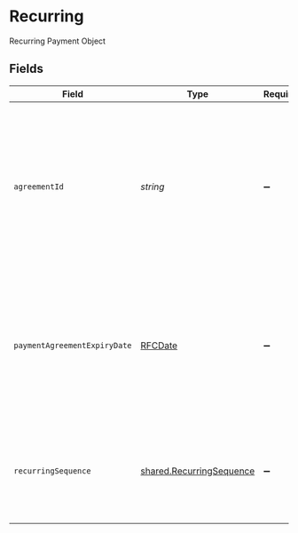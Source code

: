 # Recurring

Recurring Payment Object


## Fields

| Field                                                                                                                                                                   | Type                                                                                                                                                                    | Required                                                                                                                                                                | Description                                                                                                                                                             | Example                                                                                                                                                                 |
| ----------------------------------------------------------------------------------------------------------------------------------------------------------------------- | ----------------------------------------------------------------------------------------------------------------------------------------------------------------------- | ----------------------------------------------------------------------------------------------------------------------------------------------------------------------- | ----------------------------------------------------------------------------------------------------------------------------------------------------------------------- | ----------------------------------------------------------------------------------------------------------------------------------------------------------------------- |
| `agreementId`                                                                                                                                                           | *string*                                                                                                                                                                | :heavy_minus_sign:                                                                                                                                                      | System generated value used to uniquely identify a set of statements presented to the customer whom has acknowledged the acceptance in order to use the online systems. |                                                                                                                                                                         |
| `paymentAgreementExpiryDate`                                                                                                                                            | [RFCDate](../../types/rfcdate.md)                                                                                                                                       | :heavy_minus_sign:                                                                                                                                                      | Designates the year (YYYY), month (MM), and day (D) at which the agreement with the payer to process payments expires. Used with recurring transaction.                 | 2020-09-20                                                                                                                                                              |
| `recurringSequence`                                                                                                                                                     | [shared.RecurringSequence](../../../sdk/models/shared/recurringsequence.md)                                                                                             | :heavy_minus_sign:                                                                                                                                                      | Codifies the point in the recurring transaction by the consumer to the merchant for products or services.                                                               |                                                                                                                                                                         |
